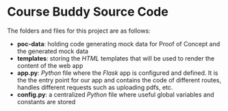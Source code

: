 # Course Buddy Source Code

The folders and files for this project are as follows:
- **poc-data**: holding code generating mock data for Proof of Concept and the generated mock data
- **templates**: storing the *HTML* templates that will be used to render the content of the web app
- **app.py**: *Python* file where the *Flask* app is configured and defined. It is the the entry point for our app and contains the code of different routes, handles different requests such as uploading pdfs, etc.
- **config.py**: a centralized *Python* file where useful global variables and constants are stored
